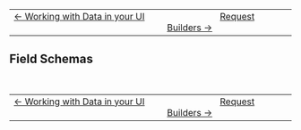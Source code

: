 | | |
| -- | -- |
| [← Working with Data in your UI](./5-presentation.md) &nbsp;&nbsp;&nbsp;&nbsp;&nbsp;&nbsp;&nbsp;&nbsp;&nbsp;&nbsp;&nbsp;&nbsp;&nbsp;&nbsp;&nbsp;&nbsp;&nbsp;&nbsp;&nbsp;&nbsp;&nbsp;&nbsp; | &nbsp;&nbsp;&nbsp;&nbsp;&nbsp;&nbsp;&nbsp;&nbsp;&nbsp;&nbsp;&nbsp;&nbsp;&nbsp;&nbsp;&nbsp;&nbsp;&nbsp;&nbsp;&nbsp;&nbsp;&nbsp;&nbsp;[Request Builders →](./7-builders.md) |

## Field Schemas

<br>

| | |
| -- | -- |
| [← Working with Data in your UI](./5-presentation.md) &nbsp;&nbsp;&nbsp;&nbsp;&nbsp;&nbsp;&nbsp;&nbsp;&nbsp;&nbsp;&nbsp;&nbsp;&nbsp;&nbsp;&nbsp;&nbsp;&nbsp;&nbsp;&nbsp;&nbsp;&nbsp;&nbsp; | &nbsp;&nbsp;&nbsp;&nbsp;&nbsp;&nbsp;&nbsp;&nbsp;&nbsp;&nbsp;&nbsp;&nbsp;&nbsp;&nbsp;&nbsp;&nbsp;&nbsp;&nbsp;&nbsp;&nbsp;&nbsp;&nbsp;[Request Builders →](./7-builders.md) |
